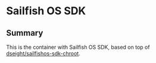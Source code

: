 # Sailfish OS SDK

## Summary

This is the container with Sailfish OS SDK, based on top of [dseight/sailfishos-sdk-chroot](https://github.com/dseight/sailfishos-sdk-chroot).
